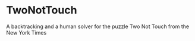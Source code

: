 # TwoNotTouch
A backtracking and a human solver for the puzzle Two Not Touch from the New York Times
